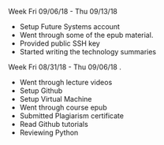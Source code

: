 Week Fri 09/06/18 - Thu 09/13/18

* Setup Future Systems account
* Went through some of the epub material. 
* Provided public SSH key
* Started writing the technology summaries


Week Fri 08/31/18 - Thu 09/06/18 .

* Went through lecture videos 
* Setup Github 
* Setup Virtual Machine
* Went through course epub
* Submitted Plagiarism certificate
* Read Github tutorials
* Reviewing Python
